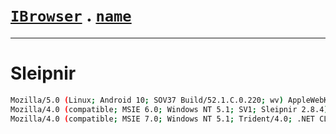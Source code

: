 # [`IBrowser`](/api/main/get-browser.md) . [`name`](../name.md)
---
# Sleipnir

```sh
Mozilla/5.0 (Linux; Android 10; SOV37 Build/52.1.C.0.220; wv) AppleWebKit/537.36 (KHTML, like Gecko) Version/4.0 Chrome/123.0.6312.120 Mobile Safari/537.36 Sleipnir/3.7.5
Mozilla/4.0 (compatible; MSIE 6.0; Windows NT 5.1; SV1; Sleipnir 2.8.4)
Mozilla/4.0 (compatible; MSIE 7.0; Windows NT 5.1; Trident/4.0; .NET CLR 1.1.4322; .NET CLR 2.0.50727; InfoPath.1; .NET CLR 3.0.04506.648; .NET CLR 3.5.21022) Sleipnir/2.8.4
```